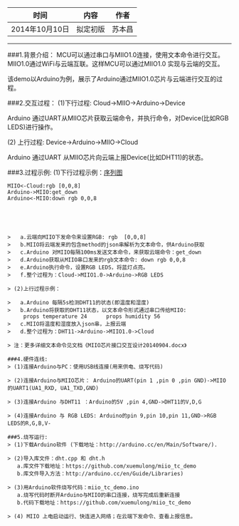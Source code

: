 |时间|	内容|	作者|
|----|---	|	----|
|2014年10月10日|	拟定初版	|苏本昌
------		
###1.背景介绍：
MCU可以通过串口与MIIO1.0连接，使用文本命令进行交互。MIIO1.0通过WiFi与云端互联。这样MCU可以通过MIIO1.0 实现与云端的交互。

该demo以Arduino为例，展示了Arduino通过MIIO1.0芯片与云端进行交互的过程。

###2.交互过程：
(1)下行过程:  Cloud->MIIO->Arduino->Device

Arduino 通过UART从MIIO芯片获取云端命令，并执行命令，对Device(比如RGB LEDS)进行操作。

(2) 上行过程:  Device->Arduino->MIIO->Cloud

Arduino 通过UART 从MIIO芯片向云端上报Device(比如DHT11)的状态。

###3.过程示例:
(1)下行过程示例：[序列图](https://www.zybuluo.com/mdeditor?url=https://www.zybuluo.com/static/editor/md-help.markdown#8-序列图)
```seq
MIIO<-Cloud:rgb [0,0,8]
Arduino->MIIO:get_down
Arduino<-MIIO:down rgb 0,0,8





>   a.云端向MIIO下发命令来设置RGB: rgb  [0,0,8] 
>   b.MIIO将云端发来的包含method的json串解析为文本命令，供Arduino获取
>   c.Arduino 对MIIO每隔100ms发送文本命令，来获取云端命令：get_down 
>   d.Arduino获取从MIIO串口发来的rgb文本命令: down rgb 0,0,8
>   e.Arduino执行命令，设置RGB LEDS，将蓝灯点亮。
>   f.整个过程为：Cloud->MIIO1.0->Arduino->RGB LEDS

> (2)上行过程示例：

>   a.Arduino 每隔5s检测DHT11的状态(即温度和湿度) 
>   b.Arduino将获取的DHT11状态，以文本命令形式通过串口传给MIIO:
     props temperature 24      props humidity 56
>   c.MIIO将温度和湿度放入json串，上报云端
>   d.整个过程为：DHT11->Arduino->MIIO1.0->Cloud

> 注：更多详细文本命令见文档《MIIO芯片接口交互设计20140904.docx》

###4.硬件连线:
> (1)连接Arduino与PC：使用USB线连接(用来供电、烧写代码)

> (2)连接Arduino与MIIO芯片： Arduino的UART(pin 1 ,pin 0 ,pin GND)->MIIO 的UART1(UA1_RXD, UA1_TXD,GND)

> (3)连接Arduino 与DHT11 ：Arduino的5V ,pin 4,GND->DHT11的V,D,G

> (4)连接Arduino 与 RGB LEDS: Arduino的pin 9,pin 10,pin 11,GND->RGB LEDS的R,G,B,V-

###5.烧写运行:
> (1)下载Arduino软件 (下载地址：http://arduino.cc/en/Main/Software/).

> (2)导入库文件：dht.cpp 和 dht.h 
   a.库文件下载地址：https://github.com/xuemulong/miio_tc_demo
   b.库文件导入方法：http://arduino.cc/en/Guide/Libraries)

> (3)用Arduino软件烧写代码：miio_tc_demo.ino
   a.烧写代码时断开Arduino与MIIO的串口连接，烧写完成后重新连接
   b.代码下载地址：https://github.com/xuemulong/miio_tc_demo

> (4) MIIO 上电启动运行、快连进入网络；在云端下发命令、查看上报信息。
